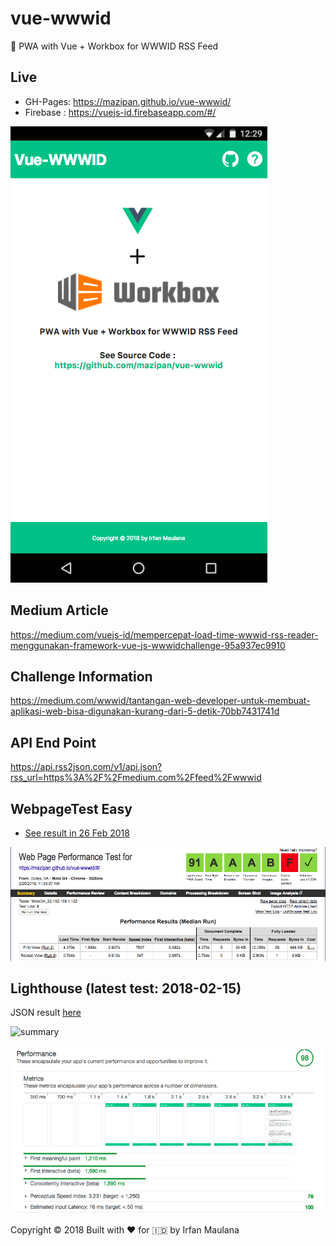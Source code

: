# vue-wwwid
🐢️️️ PWA with Vue + Workbox for WWWID RSS Feed

## Live

+ GH-Pages: https://mazipan.github.io/vue-wwwid/
+ Firebase : https://vuejs-id.firebaseapp.com/#/

![Vue-WWWID Homepage](https://raw.githubusercontent.com/mazipan/vue-wwwid/master/screenshoot-aboutpage.png)

## Medium Article

https://medium.com/vuejs-id/mempercepat-load-time-wwwid-rss-reader-menggunakan-framework-vue-js-wwwidchallenge-95a937ec9910

## Challenge Information

https://medium.com/wwwid/tantangan-web-developer-untuk-membuat-aplikasi-web-bisa-digunakan-kurang-dari-5-detik-70bb7431741d

## API End Point

https://api.rss2json.com/v1/api.json?rss_url=https%3A%2F%2Fmedium.com%2Ffeed%2Fwwwid

## WebpageTest Easy

+ [See result in 26 Feb 2018](https://www.webpagetest.org/result/180226_CX_3bad9e802e569efb3dcb867e0e9cc370/)

![Webpagetest Easy](https://raw.githubusercontent.com/mazipan/vue-wwwid/master/webpagetest/26-02-2018/wpt-result-26-feb-2018.png)

## Lighthouse (latest test: 2018-02-15)

JSON result [here](https://raw.githubusercontent.com/mazipan/vue-wwwid/master/lighthouse-result/2018-02-15/mazipan.github.io-20180215T015206.json)

![summary](https://raw.githubusercontent.com/mazipan/vue-wwwid/master/lighthouse-result/2018-02-15/summary.png)

![perf](https://raw.githubusercontent.com/mazipan/vue-wwwid/master/lighthouse-result/2018-02-15/perf.png)


Copyright © 2018 Built with ❤️ for 🇮🇩 by Irfan Maulana

